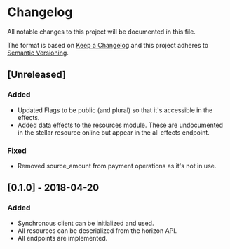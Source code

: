 # Changelog

All notable changes to this project will be documented in this file.

The format is based on [Keep a Changelog](http://keepachangelog.com/en/1.0.0/)
and this project adheres to [Semantic Versioning](http://semver.org/spec/v2.0.0.html).

## [Unreleased]

### Added
- Updated Flags to be public (and plural) so that it's accessible in the effects.
- Added data effects to the resources module. These are undocumented in the stellar resource online but appear in the all effects endpoint.

### Fixed
- Removed source_amount from payment operations as it's not in use.

## [0.1.0] - 2018-04-20

### Added
- Synchronous client can be initialized and used.
- All resources can be deserialized from the horizon API.
- All endpoints are implemented.
